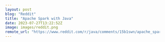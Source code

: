 ```yaml
---
layout: post
blog: "Reddit"
title: "Apache Spark with Java"
date: 2023-07-27T13:22:52Z
image: images/reddit.png
remote_url: "https://www.reddit.com/r/java/comments/15b1swn/apache_spark_with_java/"
---
```

